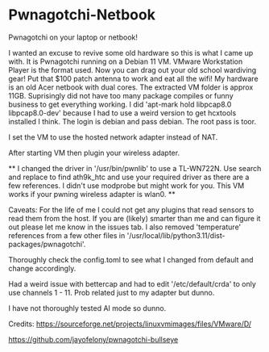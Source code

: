# Pwnagotchi-Netbook
Pwnagotchi on your laptop or netbook!

I wanted an excuse to revive some old hardware so this is what I came up with.
It is Pwnagotchi running on a Debian 11 VM. VMware Workstation Player is the format used.
Now you can drag out your old school wardiving gear! Put that $100 patch antenna to work
and eat all the wifi!
My hardware is an old Acer netbook with dual cores.
The extracted VM folder is approx 11GB.
Suprisingly did not have too many package compiles or funny business to get everything working.
I did 'apt-mark hold  libpcap8.0 libpcap8.0-dev' because I had to use a weird version to get hcxtools installed
I think.
The login is debian and pass debian. The root pass is toor.

I set the VM to use the hosted network adapter instead of NAT.

After starting VM then plugin your wireless adapter.

** I changed the driver in '/usr/bin/pwnlib' to use a TL-WN722N. Use search and replace to find ath9k_htc and use your required driver as there
are a few references. I didn't use modprobe 
but might work for you. This VM works if your pwning wireless adapter is wlan0. **

Caveats:
For the life of me I could not get any plugins that read sensors to read them from the host. If you are (likely) smarter than
me and can figure it out please let me know in the issues tab. I also removed 'temperature' references from a few other files in
'/usr/local/lib/python3.11/dist-packages/pwnagotchi'.

Thoroughly check the config.toml to see what I changed from default and change accordingly.

Had a weird issue with bettercap and had to edit '/etc/default/crda' to only use channels 1 - 11. Prob related just to my
adapter but dunno.

I have not thoroughly tested AI mode so dunno.


Credits:
https://sourceforge.net/projects/linuxvmimages/files/VMware/D/

https://github.com/jayofelony/pwnagotchi-bullseye
